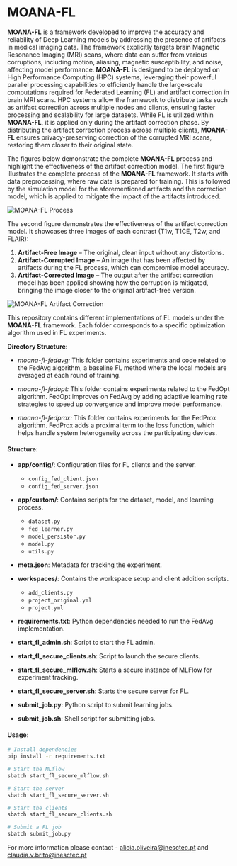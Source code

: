 # MOANA-FL

**MOANA-FL** is a framework developed to improve the accuracy and reliability of Deep Learning models by addressing the presence of artifacts in medical imaging data. The framework explicitly targets brain Magnetic Resonance Imaging (MRI) scans, where data can suffer from various corruptions, including motion, aliasing, magnetic susceptibility, and noise, affecting model performance. **MOANA-FL** is designed to be deployed on High Performance Computing (HPC) systems, leveraging their powerful parallel processing capabilities to efficiently handle the large-scale computations required for Federated Learning (FL) and artifact correction in brain MRI scans. HPC systems allow the framework to distribute tasks such as artifact correction across multiple nodes and clients, ensuring faster processing and scalability for large datasets. While FL is utilized within **MOANA-FL**, it is applied only during the artifact correction phase. By distributing the artifact correction process across multiple clients, **MOANA-FL** ensures privacy-preserving correction of the corrupted MRI scans, restoring them closer to their original state.

The figures below demonstrate the complete **MOANA-FL** process and highlight the effectiveness of the artifact correction model.
The first figure illustrates the complete process of the **MOANA-FL** framework. It starts with data preprocessing, where raw data is prepared for training. This is followed by the simulation model for the aforementioned artifacts and the correction model, which is applied to mitigate the impact of the artifacts introduced.

![MOANA-FL Process](https://github.com/aliciasoliveiraa/MOANA-FL/blob/main/moana_process.png)

The second figure demonstrates the effectiveness of the artifact correction model. It showcases three images of each contrast (T1w, T1CE, T2w, and FLAIR):
1. **Artifact-Free Image** – The original, clean input without any distortions.
2. **Artifact-Corrupted Image** – An image that has been affected by artifacts during the FL process, which can compromise model accuracy.
3. **Artifact-Corrected Image** – The output after the artifact correction model has been applied showing how the corruption is mitigated, bringing the image closer to the original artifact-free version.

![MOANA-FL Artifact Correction](https://github.com/aliciasoliveiraa/MOANA-FL/blob/main/correction.png)

This repository contains different implementations of FL models under the **MOANA-FL** framework. Each folder corresponds to a specific optimization algorithm used in FL experiments.

**Directory Structure:**
- *moana-fl-fedavg:* This folder contains experiments and code related to the FedAvg algorithm, a baseline FL method where the local models are averaged at each round of training.

- *moana-fl-fedopt:* This folder contains experiments related to the FedOpt algorithm. FedOpt improves on FedAvg by adding adaptive learning rate strategies to speed up convergence and improve model performance.

- *moana-fl-fedprox:* This folder contains experiments for the FedProx algorithm. FedProx adds a proximal term to the loss function, which helps handle system heterogeneity across the participating devices.


#### Structure:

- **app/config/**: Configuration files for FL clients and the server.
  - `config_fed_client.json`
  - `config_fed_server.json`
  
- **app/custom/**: Contains scripts for the dataset, model, and learning process.
  - `dataset.py`
  - `fed_learner.py`
  - `model_persistor.py`
  - `model.py`
  - `utils.py`

- **meta.json**: Metadata for tracking the experiment.

- **workspaces/**: Contains the workspace setup and client addition scripts.
  - `add_clients.py`
  - `project_original.yml`
  - `project.yml`

- **requirements.txt**: Python dependencies needed to run the FedAvg implementation.

- **start_fl_admin.sh**: Script to start the FL admin.
- **start_fl_secure_clients.sh**: Script to launch the secure clients.
- **start_fl_secure_mlflow.sh**: Starts a secure instance of MLFlow for experiment tracking.
- **start_fl_secure_server.sh**: Starts the secure server for FL.

- **submit_job.py**: Python script to submit learning jobs.
- **submit_job.sh**: Shell script for submitting jobs.

#### Usage:

```bash
# Install dependencies
pip install -r requirements.txt

# Start the MLflow
sbatch start_fl_secure_mlflow.sh

# Start the server
sbatch start_fl_secure_server.sh

# Start the clients
sbatch start_fl_secure_clients.sh

# Submit a FL job
sbatch submit_job.py
```

For more information please contact - alicia.oliveira@inesctec.pt and claudia.v.brito@inesctec.pt